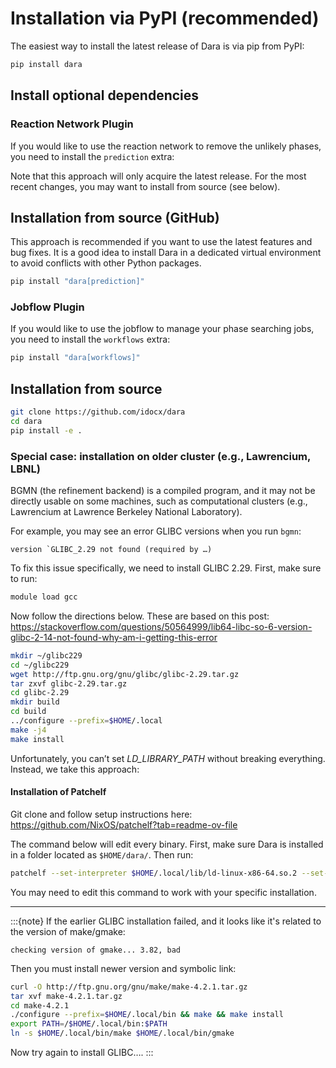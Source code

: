 # Installation via PyPI (recommended)

The easiest way to install the latest release of Dara is via pip from PyPI:

```bash
pip install dara
```
## Install optional dependencies
### Reaction Network Plugin
If you would like to use the reaction network to remove the unlikely phases, 
you need to install the `prediction` extra:

Note that this approach will only acquire the latest release. For the most recent
changes, you may want to install from source (see below).

## Installation from source (GitHub)

This approach is recommended if you want to use the latest features and bug fixes. It is
a good idea to install Dara in a dedicated virtual environment to avoid conflicts with other
Python packages.

```bash 
pip install "dara[prediction]"
```

### Jobflow Plugin
If you would like to use the jobflow to manage your phase searching jobs,
you need to install the `workflows` extra:

```bash
pip install "dara[workflows]"
```

## Installation from source
```bash
git clone https://github.com/idocx/dara
cd dara
pip install -e .
```

### Special case: installation on older cluster (e.g., Lawrencium, LBNL)

BGMN (the refinement backend) is a compiled program, and it may not be directly usable
on some machines, such as computational clusters (e.g., Lawrencium at Lawrence Berkeley
National Laboratory).

For example, you may see an error GLIBC versions when you run `bgmn`:

    version `GLIBC_2.29 not found (required by …)

To fix this issue specifically, we need to install GLIBC 2.29. First, make sure to run:

```bash
module load gcc
```

Now follow the directions below. These are based on this post:
<https://stackoverflow.com/questions/50564999/lib64-libc-so-6-version-glibc-2-14-not-found-why-am-i-getting-this-error>

```bash
mkdir ~/glibc229
cd ~/glibc229
wget http://ftp.gnu.org/gnu/glibc/glibc-2.29.tar.gz
tar zxvf glibc-2.29.tar.gz
cd glibc-2.29
mkdir build
cd build
../configure --prefix=$HOME/.local
make -j4
make install
```

Unfortunately, you can’t set *LD_LIBRARY_PATH* without breaking everything. Instead, we take this approach:

#### Installation of Patchelf

Git clone and follow setup instructions here: <https://github.com/NixOS/patchelf?tab=readme-ov-file>

The command below will edit every binary. First, make sure Dara is installed in a folder
located as `$HOME/dara/`. Then run:

```bash
patchelf --set-interpreter $HOME/.local/lib/ld-linux-x86-64.so.2 --set-rpath $HOME/.local/lib/ $HOME/dara/dara/src/dara/bgmn/BGMNwin/bgmn && patchelf --set-interpreter $HOME/.local/lib/ld-linux-x86-64.so.2 --set-rpath $HOME/.local/lib/ $HOME/dara/dara/src/dara/bgmn/BGMNwin/eflech && patchelf --set-interpreter $HOME/.local/lib/ld-linux-x86-64.so.2 --set-rpath $HOME/.local/lib/ $HOME/dara/dara/src/dara/bgmn/BGMNwin/geomet && patchelf --set-interpreter $HOME/.local/lib/ld-linux-x86-64.so.2 --set-rpath $HOME/.local/lib/ $HOME/dara/dara/src/dara/bgmn/BGMNwin/gertest && patchelf --set-interpreter $HOME/.local/lib/ld-linux-x86-64.so.2 --set-rpath $HOME/.local/lib/ $HOME/dara/dara/src/dara/bgmn/BGMNwin/index && patchelf --set-interpreter $HOME/.local/lib/ld-linux-x86-64.so.2 --set-rpath $HOME/.local/lib/ $HOME/dara/dara/src/dara/bgmn/BGMNwin/lamtest && patchelf --set-interpreter $HOME/.local/lib/ld-linux-x86-64.so.2 --set-rpath $HOME/.local/lib/ $HOME/dara/dara/src/dara/bgmn/BGMNwin/makegeq && patchelf --set-interpreter $HOME/.local/lib/ld-linux-x86-64.so.2 --set-rpath $HOME/.local/lib/ $HOME/dara/dara/src/dara/bgmn/BGMNwin/output && patchelf --set-interpreter $HOME/.local/lib/ld-linux-x86-64.so.2 --set-rpath $HOME/.local/lib/ $HOME/dara/dara/src/dara/bgmn/BGMNwin/plot1 && patchelf --set-interpreter $HOME/.local/lib/ld-linux-x86-64.so.2 --set-rpath $HOME/.local/lib/ $HOME/dara/dara/src/dara/bgmn/BGMNwin/spacegrp && patchelf --set-interpreter $HOME/.local/lib/ld-linux-x86-64.so.2 --set-rpath $HOME/.local/lib/ $HOME/dara/dara/src/dara/bgmn/BGMNwin/teil && patchelf --set-interpreter $HOME/.local/lib/ld-linux-x86-64.so.2 --set-rpath $HOME/.local/lib/ $HOME/dara/dara/src/dara/bgmn/BGMNwin/verzerr
```

You may need to edit this command to work with your specific installation.

---

:::{note}
If the earlier GLIBC installation failed, and it looks like it's related to the version of make/gmake:

    checking version of gmake... 3.82, bad

Then you must install newer version and symbolic link:

```bash
curl -O http://ftp.gnu.org/gnu/make/make-4.2.1.tar.gz
tar xvf make-4.2.1.tar.gz
cd make-4.2.1
./configure --prefix=$HOME/.local/bin && make && make install
export PATH=/$HOME/.local/bin:$PATH
ln -s $HOME/.local/bin/make $HOME/.local/bin/gmake
```

Now try again to install GLIBC….
:::

